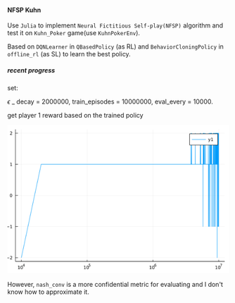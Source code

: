 #### NFSP Kuhn

Use `Julia` to implement `Neural Fictitious Self-play(NFSP)` algorithm and test it on `Kuhn_Poker` game(use `KuhnPokerEnv`).

Based on `DQNLearner` in `QBasedPolicy` (as RL) and `BehaviorCloningPolicy` in `offline_rl` (as SL) to learn the best policy.

##### recent progress

set:

$`\epsilon`$ _ decay = 2000000,
train_episodes = 10000000,
eval_every = 10000.

get player 1 reward based on the trained policy

![result](./result.png)

However, `nash_conv` is a more confidential metric for evaluating and I don't know how to  approximate it.
